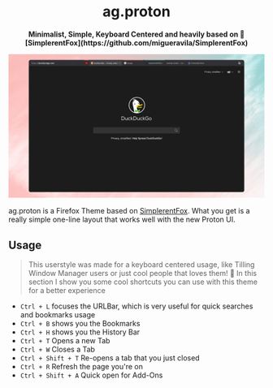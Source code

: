 <div align="center">
<h1>ag.proton</h1>
<b>Minimalist, Simple, Keyboard Centered and heavily based on 🦊 [SimplerentFox](https://github.com/migueravila/SimplerentFox)</b>
</div>

![](preview.jpg)


ag.proton is a Firefox Theme based on [SimplerentFox](https://github.com/migueravila/SimplerentFox).
What you get is a really simple one-line layout that works well with the new Proton UI.



## Usage

> This userstyle was made for a keyboard centered usage, like Tilling Window Manager users or just cool people that loves them! 🤖
> In this section I show you some cool shortcuts you can use with this theme for a better experience

-   `Ctrl + L` focuses the URLBar, which is very useful for quick searches and bookmarks usage
-   `Ctrl + B` shows you the Bookmarks 
-   `Ctrl + H` shows you the History Bar
-   `Ctrl + T` Opens a new Tab
-   `Ctrl + W` Closes a Tab
-   `Ctrl + Shift + T` Re-opens a tab that you just closed
-   `Ctrl + R` Refresh the page you're on
-   `Ctrl + Shift + A` Quick open for Add-Ons